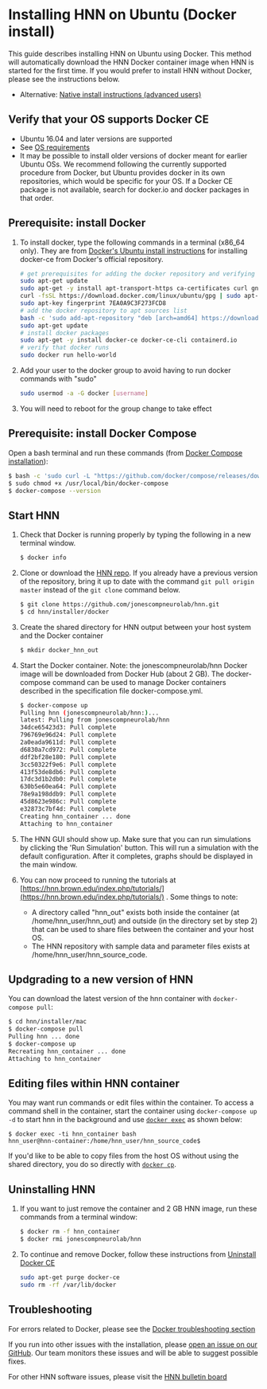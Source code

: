 # Installing HNN on Ubuntu (Docker install)

This guide describes installing HNN on Ubuntu using Docker. This method will automatically download the HNN Docker container image when HNN is started for the first time. If you would prefer to install HNN without Docker, please see the instructions below.

- Alternative: [Native install instructions (advanced users)](native_install.md)

## Verify that your OS supports Docker CE

- Ubuntu 16.04 and later versions are supported
- See [OS requirements](https://docs.docker.com/install/linux/docker-ce/ubuntu/#os-requirements)
- It may be possible to install older versions of docker meant for earlier Ubuntu OSs. We recommend following the currently supported procedure from Docker, but Ubuntu provides docker in its own repositories, which would be specific for your OS. If a Docker CE package is not available, search for docker.io and docker packages in that order.

## Prerequisite: install Docker

1. To install docker, type the following commands in a terminal (x86_64 only). They are from [Docker's Ubuntu install instructions](https://docs.docker.com/install/linux/docker-ce/ubuntu/) for installing docker-ce from Docker's official repository.

    ```bash
    # get prerequisites for adding the docker repository and verifying with the GPG key
    sudo apt-get update
    sudo apt-get -y install apt-transport-https ca-certificates curl gnupg-agent software-properties-common
    curl -fsSL https://download.docker.com/linux/ubuntu/gpg | sudo apt-key add -
    sudo apt-key fingerprint 7EA0A9C3F273FCD8
    # add the docker repository to apt sources list
    bash -c 'sudo add-apt-repository "deb [arch=amd64] https://download.docker.com/linux/ubuntu $(lsb_release -cs) stable"'
    sudo apt-get update
    # install docker packages
    sudo apt-get -y install docker-ce docker-ce-cli containerd.io
    # verify that docker runs
    sudo docker run hello-world
    ```

2. Add your user to the docker group to avoid having to run docker commands with "sudo"

    ```bash
    sudo usermod -a -G docker [username]
    ```

3. You will need to reboot for the group change to take effect

## Prerequisite: install Docker Compose

Open a bash terminal and run these commands (from [Docker Compose installation](https://docs.docker.com/compose/install/)):

  ```bash
  $ bash -c 'sudo curl -L "https://github.com/docker/compose/releases/download/1.23.2/docker-compose-$(uname -s)-$(uname -m)" -o /usr/local/bin/docker-compose'
  $ sudo chmod +x /usr/local/bin/docker-compose
  $ docker-compose --version
  ```

## Start HNN

1. Check that Docker is running properly by typing the following in a new terminal window.
    ```bash
    $ docker info
    ```

2. Clone or download the [HNN repo](https://github.com/jonescompneurolab/hnn). If you already have a previous version of the repository, bring it up to date with the command `git pull origin master` instead of the `git clone` command below.

    ```bash
    $ git clone https://github.com/jonescompneurolab/hnn.git
    $ cd hnn/installer/docker
    ```

3. Create the shared directory for HNN output between your host system and the Docker container

    ```bash
    $ mkdir docker_hnn_out
    ```

4. Start the Docker container. Note: the jonescompneurolab/hnn Docker image will be downloaded from Docker Hub (about 2 GB). The docker-compose command can be used to manage Docker containers described in the specification file docker-compose.yml.

    ```bash
    $ docker-compose up
    Pulling hnn (jonescompneurolab/hnn:)...
    latest: Pulling from jonescompneurolab/hnn
    34dce65423d3: Pull complete
    796769e96d24: Pull complete
    2a0eada9611d: Pull complete
    d6830a7cd972: Pull complete
    ddf2bf28e180: Pull complete
    3cc50322f9e6: Pull complete
    413f53de8db6: Pull complete
    17dc3d1b2db0: Pull complete
    630b5e60ea64: Pull complete
    78e9a198ddb9: Pull complete
    45d8623e986c: Pull complete
    e32873c7bf4d: Pull complete
    Creating hnn_container ... done
    Attaching to hnn_container
    ```

5. The HNN GUI should show up. Make sure that you can run simulations by clicking the 'Run Simulation' button. This will run a simulation with the default configuration. After it completes, graphs should be displayed in the main window.
6. You can now proceed to running the tutorials at [https://hnn.brown.edu/index.php/tutorials/](https://hnn.brown.edu/index.php/tutorials/) . Some things to note:
   - A directory called "hnn_out" exists both inside the container (at /home/hnn_user/hnn_out) and outside (in the directory set by step 2) that can be used to share files between the container and your host OS.
   - The HNN repository with sample data and parameter files exists at /home/hnn_user/hnn_source_code.

## Updgrading to a new version of HNN

You can download the latest version of the hnn container with `docker-compose pull`:

```bash
$ cd hnn/installer/mac
$ docker-compose pull
Pulling hnn ... done
$ docker-compose up
Recreating hnn_container ... done
Attaching to hnn_container
```

## Editing files within HNN container

You may want run commands or edit files within the container. To access a command shell in the container, start the container using `docker-compose up -d` to start hnn in the background and use [`docker exec`](https://docs.docker.com/engine/reference/commandline/exec/) as shown below:

```none
$ docker exec -ti hnn_container bash
hnn_user@hnn-container:/home/hnn_user/hnn_source_code$
```

If you'd like to be able to copy files from the host OS without using the shared directory, you do so directly with [`docker cp`](https://docs.docker.com/engine/reference/commandline/cp/).

## Uninstalling HNN

1. If you want to just remove the container and 2 GB HNN image, run these commands from a terminal window:

    ```bash
    $ docker rm -f hnn_container
    $ docker rmi jonescompneurolab/hnn
    ```

2. To continue and remove Docker, follow these instructions from [Uninstall Docker CE](https://docs.docker.com/install/linux/docker-ce/ubuntu/#uninstall-docker-ce)

    ```bash
    sudo apt-get purge docker-ce
    sudo rm -rf /var/lib/docker
    ```

## Troubleshooting

For errors related to Docker, please see the [Docker troubleshooting section](../docker/troubleshooting.md)

If you run into other issues with the installation, please [open an issue on our GitHub](https://github.com/jonescompneurolab/hnn/issues). Our team monitors these issues and will be able to suggest possible fixes.

For other HNN software issues, please visit the [HNN bulletin board](https://www.neuron.yale.edu/phpBB/viewforum.php?f=46)